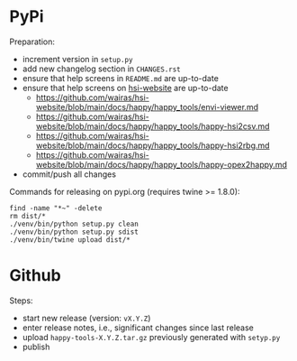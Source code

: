 PyPi
====

Preparation:

* increment version in `setup.py`
* add new changelog section in `CHANGES.rst`
* ensure that help screens in `README.md` are up-to-date
* ensure that help screens on [hsi-website](https://github.com/wairas/hsi-website) are up-to-date
  * https://github.com/wairas/hsi-website/blob/main/docs/happy/happy_tools/envi-viewer.md
  * https://github.com/wairas/hsi-website/blob/main/docs/happy/happy_tools/happy-hsi2csv.md
  * https://github.com/wairas/hsi-website/blob/main/docs/happy/happy_tools/happy-hsi2rbg.md
  * https://github.com/wairas/hsi-website/blob/main/docs/happy/happy_tools/happy-opex2happy.md  
* commit/push all changes

Commands for releasing on pypi.org (requires twine >= 1.8.0):

```
find -name "*~" -delete
rm dist/*
./venv/bin/python setup.py clean
./venv/bin/python setup.py sdist
./venv/bin/twine upload dist/*
```


Github
======

Steps:

* start new release (version: `vX.Y.Z`)
* enter release notes, i.e., significant changes since last release
* upload `happy-tools-X.Y.Z.tar.gz` previously generated with `setyp.py`
* publish


